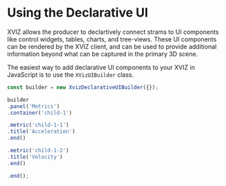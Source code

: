 # Using the Declarative UI

XVIZ allows the producer to declartively connect strams to UI components like control widgets, tables, charts, and tree-views. These UI components can be rendered by the XVIZ client, and can be used to provide additional information beyond what can be captured in the primary 3D scene.

The easiest way to add declarative UI components to your XVIZ in JavaScript is to use the `XVizUIBuilder` class.

```js
const builder = new XvizDeclarativeUIBuilder({});

builder
.panel('Metrics')
.container('child-1')

.metric('child-1-1')
.title('Acceleration')
.end()

.metric('child-1-2')
.title('Velocity')
.end()

.end();
```
